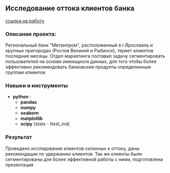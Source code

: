 ## Исследование оттока клиентов банка

[ссылка на работу]()

### Описание проекта:

Региональный банк "Метанпром", расположенный в г.Ярославль и крупных пригородах (Ростов Великий и Рыбинск), теряет клиентов последние месяцы.
Отдел маркетинга поставил задачу сегментировать пользователей на основе имеющихся данных, для того чтобы более эффективно рекомендовать банковские продукты определенным группам клиентов

### Навыки и инструменты

- **python** :
    - **pandas**
    - **numpy**
    - **seaborn**
    - **matplotlib**
    - **scipy** (stats - ttest_ind)

### Результат

Проведено исследование клиентов склонных к оттоку, даны рекомендации по удержанию клиентов. Так же клиенты были сегментированы для более эффективной работы с ними, подготовлена презентация
